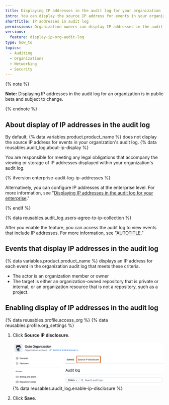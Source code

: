 ```yaml
---
title: Displaying IP addresses in the audit log for your organization
intro: You can display the source IP address for events in your organization's audit log.
shortTitle: IP addresses in audit log
permissions: Organization owners can display IP addresses in the audit log for an enterprise.
versions:
  feature: display-ip-org-audit-log
type: how_to
topics:
  - Auditing
  - Organizations
  - Networking
  - Security
---
```


{% note %}

**Note:** Displaying IP addresses in the audit log for an organization is in public beta and subject to change.

{% endnote %}

## About display of IP addresses in the audit log

By default, {% data variables.product.product_name %} does not display the source IP address for events in your organization's audit log. {% data reusables.audit_log.about-ip-display %}

You are responsible for meeting any legal obligations that accompany the viewing or storage of IP addresses displayed within your organization's audit log.

{% ifversion enterprise-audit-log-ip-addresses %}

Alternatively, you can configure IP addresses at the enterprise level. For more information, see "[Displaying IP addresses in the audit log for your enterprise](/admin/monitoring-activity-in-your-enterprise/reviewing-audit-logs-for-your-enterprise/displaying-ip-addresses-in-the-audit-log-for-your-enterprise)."

{% endif %}

{% data reusables.audit_log.users-agree-to-ip-collection %}

After you enable the feature, you can access the audit log to view events that include IP addresses. For more information, see "[AUTOTITLE](/organizations/keeping-your-organization-secure/managing-security-settings-for-your-organization/reviewing-the-audit-log-for-your-organization)."

## Events that display IP addresses in the audit log

{% data variables.product.product_name %} displays an IP address for each event in the organization audit log that meets these criteria.

- The actor is an organization member or owner
- The target is either an organization-owned repository that is private or internal, or an organization resource that is not a repository, such as a project.

## Enabling display of IP addresses in the audit log

{% data reusables.profile.access_org %}
{% data reusables.profile.org_settings %}
1. Click **Source IP disclosure**.

   ![Screenshot of the "Audit log" page for an organization. A tab, labeled "Source IP disclosure," is outlined in dark orange.](/assets/images/help/organizations/audit-log-source-ip-disclosure-tab.png)
{% data reusables.audit_log.enable-ip-disclosure %}
1. Click **Save**.
